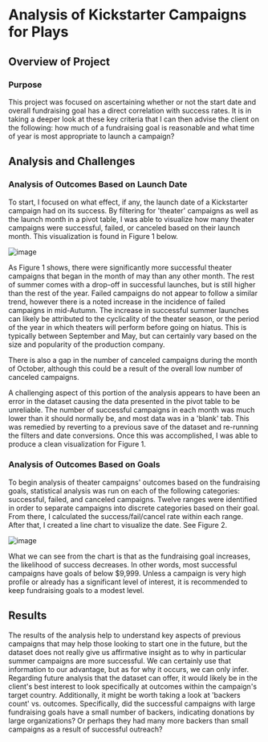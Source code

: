 # Analysis of Kickstarter Campaigns for Plays

## Overview of Project
### Purpose
This project was focused on ascertaining whether or not the start date and overall fundraising goal has a direct correlation with success rates. It is in taking a deeper look at these key criteria that I can then advise the client on the following: how much of a fundraising goal is reasonable and what time of year is most appropriate to launch a campaign?

## Analysis and Challenges
### Analysis of Outcomes Based on Launch Date
To start, I focused on what effect, if any, the launch date of a Kickstarter campaign had on its success. By filtering for 'theater' campaigns as well as the launch month in a pivot table, I was able to visualize how many theater campaigns were successful, failed, or canceled based on their launch month. This visualization is found in Figure 1 below.

![image](https://user-images.githubusercontent.com/92336585/148301119-1dd67262-1615-47b3-8822-227177d356d8.png)

As Figure 1 shows, there were significantly more successful theater campaigns that began in the month of may than any other month. The rest of summer comes with a drop-off in successful launches, but is still higher than the rest of the year. Failed campaigns do not appear to follow a similar trend, however there is a noted increase in the incidence of failed campaigns in mid-Autumn. The increase in successful summer launches can likely be attributed to the cyclicality of the theater season, or the period of the year in which theaters will perform before going on hiatus. This is typically between September and May, but can certainly vary based on the size and popularity of the production company. 

There is also a gap in the number of canceled campaigns during the month of October, although this could be a result of the overall low number of canceled campaigns. 

A challenging aspect of this portion of the analysis appears to have been an error in the dataset causing the data presented in the pivot table to be unreliable. The number of successful campaigns in each month was much lower than it should normally be, and most data was in a 'blank' tab. This was remedied by reverting to a previous save of the dataset and re-running the filters and date conversions. Once this was accomplished, I was able to produce a clean visualization for Figure 1.

### Analysis of Outcomes Based on Goals

To begin analysis of theater campaigns' outcomes based on the fundraising goals, statistical analysis was run on each of the following categories: successful, failed, and canceled campaigns. Twelve ranges were identified in order to separate campaigns into discrete categories based on their goal. From there, I calculated the success/fail/cancel rate within each range. After that, I created a line chart to visualize the date. See Figure 2. 

![image](https://user-images.githubusercontent.com/92336585/148301037-2f7b2a15-1742-4ac3-bf1e-bfdb7a3f7419.png)

What we can see from the chart is that as the fundraising goal increases, the likelihood of success decreases. In other words, most successful campaigns have goals of below $9,999. Unless a campaign is very high profile or already has a significant level of interest, it is recommended to keep fundraising goals to a modest level. 

## Results

The results of the analysis help to understand key aspects of previous campaigns that may help those looking to start one in the future, but the dataset does not really give us affirmative insight as to why in particular summer campaigns are more successful. We can certainly use that information to our advantage, but as for why it occurs, we can only infer. Regarding future analysis that the dataset can offer, it would likely be in the client's best interest to look specifically at outcomes within the campaign's target country. Additionally, it might be worth taking a look at 'backers count' vs. outcomes. Specifically, did the successful campaigns with large fundraising goals have a small number of backers, indicating donations by large organizations? Or perhaps they had many more backers than small campaigns as a result of successful outreach? 
